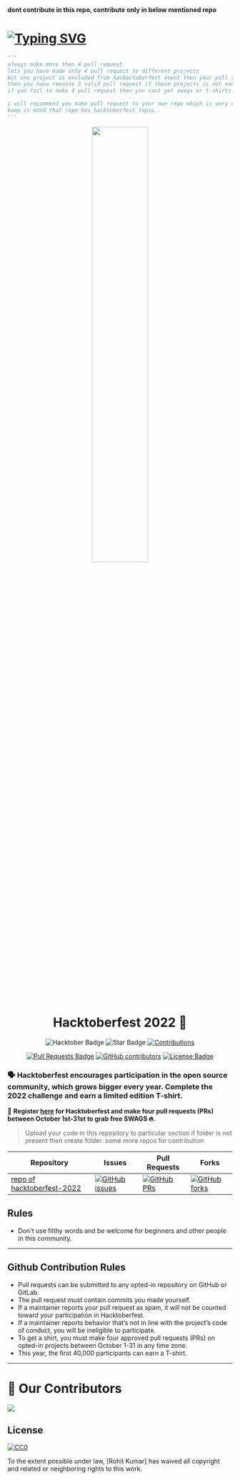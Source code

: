 <div align="centre">
    <b>dont contribute in this repo, contribute only in below mentioned repo</b>
</div>

# [![Typing SVG](https://readme-typing-svg.demolab.com?font=Fira+Code&pause=1000&width=435&lines=Special+Note+For+Everyone)](https://git.io/typing-svg)
```py
'''
always make more then 4 pull request
lets you have made only 4 pull request to different projects
but one project is excluded from hackoctoberfest event then your pull request will not be count and 
then you have remains 3 valid pull request if these projects is not excluded.
if you fail to make 4 pull request then you cant get swags or t-shirts.

i will recommend you make pull request to your own repo which is very very saffest side for you..
keep in mind that repo has hacktoberfest topic..
'''
```




<p align="center">
    <a href="https://hacktoberfest.digitalocean.com/">
        <img src="https://user-images.githubusercontent.com/60167999/192787587-62a13aa7-1317-4bd5-a4b7-13f8bf336c6a.jpg" width="50%">
    </a>
</p>

<h1 align="center"> Hacktoberfest 2022 🎉</h1>

<div align="center">
  
<img src="https://img.shields.io/badge/hacktoberfest-2022-blueviolet" alt="Hacktober Badge"/>
 <img src="https://img.shields.io/static/v1?label=%F0%9F%8C%9F&message=If%20Useful&style=style=flat&color=BC4E99" alt="Star Badge"/>
 <a href="https://github.com/rohitadarsh16/" ><img src="https://img.shields.io/badge/Contributions-welcome-violet.svg?style=flat&logo=git" alt="Contributions" /></a>

<a href="https://github.com/rohitadarsh16/Hacktoberfest-2022/pulls"><img src="https://img.shields.io/github/issues-pr/rohitadarsh16/Hacktoberfest-2022" alt="Pull Requests Badge"/></a>
<a href="https://github.com/rohitadarsh16/Hacktoberfest-2022/graphs/contributors"><img alt="GitHub contributors" src="https://img.shields.io/github/contributors/rohitadarsh16/Hacktoberfest-2022?color=2b9348"></a>
<a href="https://github.com/rohitadarsh16/Hacktoberfest-2022/blob/master/LICENSE"><img src="https://img.shields.io/github/license/rohitadarsh16/Hacktoberfest-2022?color=2b9348" alt="License Badge"/></a>

</div>

### 🗣 Hacktoberfest encourages participation in the open source community, which grows bigger every year. Complete the 2022 challenge and earn a limited edition T-shirt.

📢 **Register [here](https://hacktoberfest.digitalocean.com) for Hacktoberfest and make four pull requests (PRs) between October 1st-31st to grab free SWAGS 🔥.**


> Upload your code in this repository to particular section if folder is not present then create folder.
> some more repos for contribution

| Repository                                                  | Issues                                                                                                                                                           | Pull Requests                                                                                                                                                     | Forks                                                                                                                                                             |
| ----------------------------------------------------------- | ---------------------------------------------------------------------------------------------------------------------------------------------------------------- | ----------------------------------------------------------------------------------------------------------------------------------------------------------------- | ----------------------------------------------------------------------------------------------------------------------------------------------------------------- |
| [repo of hacktoberfest-2022](https://github.com/rohitadarsh16/Hacktoberfest-2022)         | [![GitHub issues](https://img.shields.io/github/issues/rohitadarsh16/Hacktoberfest-2022?color=pink&logo=github)](https://github.com/rohitadarsh16/Hacktoberfest-2022/issues)         | [![GitHub PRs](https://img.shields.io/github/issues-pr/rohitadarsh16/Hacktoberfest-2022?style=social&logo=github)](https://github.com/rohitadarsh16/Hacktoberfest-2022/pulls)         | [![GitHub forks](https://img.shields.io/github/forks/rohitadarsh16/Hacktoberfest-2022?logo=git)](https://github.com/rohitadarsh16/Hacktoberfest-2022/network)                         |

## Rules

- Don't use filthy words and be welcome for beginners and other people in this community.

---

## Github Contribution Rules
- Pull requests can be submitted to any opted-in repository on GitHub or GitLab.
- The pull request must contain commits you made yourself.
- If a maintainer reports your pull request as spam, it will not be counted toward your participation in Hacktoberfest.
- If a maintainer reports behavior that’s not in line with the project’s code of conduct, you will be ineligible to participate.
- To get a shirt, you must make four approved pull requests (PRs) on opted-in projects between October 1-31 in any time zone.
- This year, the first 40,000 participants can earn a T-shirt.
---

# :handshake: Our Contributors

<a href="https://github.com/rohitadarsh16/Hacktoberfest-2022/graphs/contributors">
  <img src="https://contrib.rocks/image?repo=rohitadarsh16/Hacktoberfest-2022" />
</a>

## License

[![CC0](https://licensebuttons.net/p/zero/1.0/88x31.png)](https://creativecommons.org/publicdomain/zero/1.0/)

To the extent possible under law, [Rohit Kumar] has waived all copyright and related or neighboring rights to this work.

